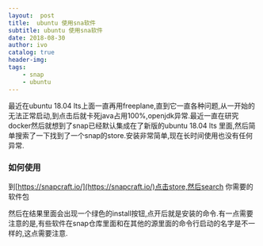 ```yaml
---
layout:  post
title:  ubuntu 使用sna软件
subtitle: ubuntu 使用sna软件 
date: 2018-08-30
author: ivo
catalog: true
header-img:
tags:
    - snap 
    - ubuntu
---
```

最近在ubuntu 18.04 lts上面一直再用freeplane,直到它一直各种问题,从一开始的无法正常启动,到点击后就卡死java占用100%,openjdk异常.最近一直在研究docker然后就想到了snap已经默认集成在了新版的ubuntu 18.04 lts 里面,然后简单搜索了一下找到了一个snap的store.安装非常简单,现在长时间使用也没有任何异常.

### 如何使用
到[https://snapcraft.io/](https://snapcraft.io/)点击store,然后search 你需要的软件包

然后在结果里面会出现一个绿色的install按钮,点开后就是安装的命令.有一点需要注意的是,有些软件在snap仓库里面和在其他的源里面的命令行启动的名字是不一样的,这点需要注意.
